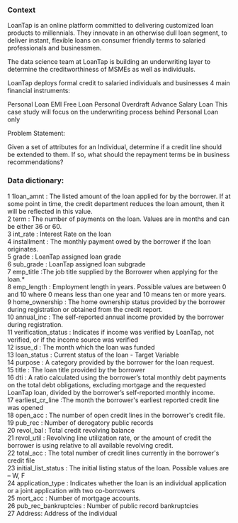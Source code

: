### Context

LoanTap is an online platform committed to delivering customized loan products to millennials. They innovate in an otherwise dull loan segment, to deliver instant, flexible loans on consumer friendly terms to salaried professionals and businessmen.

The data science team at LoanTap is building an underwriting layer to determine the creditworthiness of MSMEs as well as individuals.

LoanTap deploys formal credit to salaried individuals and businesses 4 main financial instruments:

Personal Loan
EMI Free Loan
Personal Overdraft
Advance Salary Loan
This case study will focus on the underwriting process behind Personal Loan only

Problem Statement:

Given a set of attributes for an Individual, determine if a credit line should be extended to them. If so, what should the repayment terms be in business recommendations?

### Data dictionary:

1	1loan_amnt : The listed amount of the loan applied for by the borrower. If at some point in time, the credit department reduces the loan amount, then it will be reflected in this value.	  
2	term : The number of payments on the loan. Values are in months and can be either 36 or 60.	  
3	int_rate : Interest Rate on the loan	  
4	installment : The monthly payment owed by the borrower if the loan originates.	  
5	grade : LoanTap assigned loan grade	  
6	sub_grade : LoanTap assigned loan subgrade	  
7	emp_title :The job title supplied by the Borrower when applying for the loan.*	  
8	emp_length : Employment length in years. Possible values are between 0 and 10 where 0 means less than one year and 10 means ten or more years.	  
9	home_ownership : The home ownership status provided by the borrower during registration or obtained from the credit report.	  
10	annual_inc : The self-reported annual income provided by the borrower during registration.	  
11	verification_status : Indicates if income was verified by LoanTap, not verified, or if the income source was verified	  
12	issue_d : The month which the loan was funded	  
13	loan_status : Current status of the loan - Target Variable	  
14	purpose : A category provided by the borrower for the loan request.	  
15	title : The loan title provided by the borrower	  
16	dti : A ratio calculated using the borrower’s total monthly debt payments on the total debt obligations, excluding mortgage and the requested LoanTap loan, divided by the borrower’s self-reported monthly income.	  
17	earliest_cr_line :The month the borrower's earliest reported credit line was opened	  
18	open_acc : The number of open credit lines in the borrower's credit file.	  
19	pub_rec : Number of derogatory public records	  
20	revol_bal : Total credit revolving balance	  
21	revol_util : Revolving line utilization rate, or the amount of credit the borrower is using relative to all available revolving credit.	  
22	total_acc : The total number of credit lines currently in the borrower's credit file	  
23	initial_list_status : The initial listing status of the loan. Possible values are – W, F	  
24	application_type : Indicates whether the loan is an individual application or a joint application with two co-borrowers	  
25	mort_acc : Number of mortgage accounts.	  
26	pub_rec_bankruptcies : Number of public record bankruptcies	  
27	Address: Address of the individual